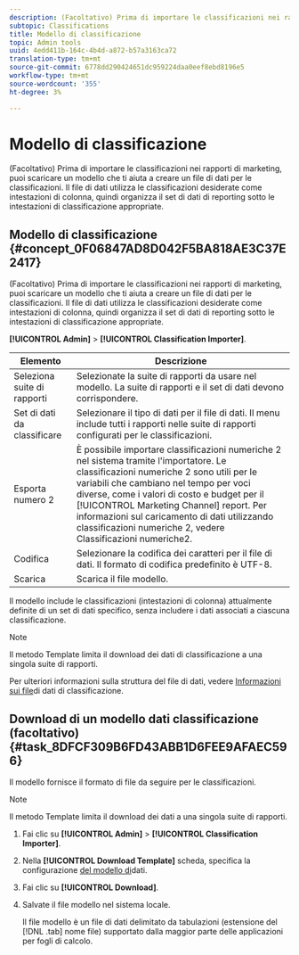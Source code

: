 ```yaml
---
description: (Facoltativo) Prima di importare le classificazioni nei rapporti di marketing, puoi scaricare un modello che ti aiuta a creare un file di dati per le classificazioni. Il file di dati utilizza le classificazioni desiderate come intestazioni di colonna, quindi organizza il set di dati di reporting sotto le intestazioni di classificazione appropriate.
subtopic: Classifications
title: Modello di classificazione
topic: Admin tools
uuid: 4edd411b-164c-4b4d-a872-b57a3163ca72
translation-type: tm+mt
source-git-commit: 6778dd290424651dc959224daa0eef8ebd8196e5
workflow-type: tm+mt
source-wordcount: '355'
ht-degree: 3%

---
```



# Modello di classificazione

(Facoltativo) Prima di importare le classificazioni nei rapporti di marketing, puoi scaricare un modello che ti aiuta a creare un file di dati per le classificazioni. Il file di dati utilizza le classificazioni desiderate come intestazioni di colonna, quindi organizza il set di dati di reporting sotto le intestazioni di classificazione appropriate.

## Modello di classificazione {#concept_0F06847AD8D042F5BA818AE3C37E2417}

(Facoltativo) Prima di importare le classificazioni nei rapporti di marketing, puoi scaricare un modello che ti aiuta a creare un file di dati per le classificazioni. Il file di dati utilizza le classificazioni desiderate come intestazioni di colonna, quindi organizza il set di dati di reporting sotto le intestazioni di classificazione appropriate.

**[!UICONTROL Admin]** > **[!UICONTROL Classification Importer]**.

| Elemento | Descrizione |
|---|---|
| Seleziona suite di rapporti | Selezionate la suite di rapporti da usare nel modello. La suite di rapporti e il set di dati devono corrispondere. |
| Set di dati da classificare | Selezionare il tipo di dati per il file di dati. Il menu include tutti i rapporti nelle suite di rapporti configurati per le classificazioni. |
| Esporta numero 2 | È possibile importare classificazioni numeriche 2 nel sistema tramite l&#39;importatore. Le classificazioni numeriche 2 sono utili per le variabili che cambiano nel tempo per voci diverse, come i valori di costo e budget per il [!UICONTROL Marketing Channel] report. Per informazioni sul caricamento di dati utilizzando classificazioni numeriche 2, vedere Classificazioni [](/help/components/classifications/c-numeric-2/c-numeric-2-classifications.md) numeriche2. |
| Codifica | Selezionare la codifica dei caratteri per il file di dati. Il formato di codifica predefinito è UTF-8. |
| Scarica | Scarica il file modello. |

Il modello include le classificazioni (intestazioni di colonna) attualmente definite di un set di dati specifico, senza includere i dati associati a ciascuna classificazione.

>[!NOTE]
>
>Il metodo Template limita il download dei dati di classificazione a una singola suite di rapporti.

Per ulteriori informazioni sulla struttura del file di dati, vedere [Informazioni sui file](/help/components/classifications/c-classifications-importer/c-saint-data-files.md)di dati di classificazione.

## Download di un modello dati classificazione (facoltativo) {#task_8DFCF309B6FD43ABB1D6FEE9AFAEC596}

Il modello fornisce il formato di file da seguire per le classificazioni.

>[!NOTE]
>
>Il metodo Template limita il download dei dati a una singola suite di rapporti.

1. Fai clic su **[!UICONTROL Admin]** > **[!UICONTROL Classification Importer]**.
1. Nella **[!UICONTROL Download Template]** scheda, specifica la configurazione [del modello di](/help/components/classifications/c-classifications-importer/c-download-saint-data.md)dati.
1. Fai clic su **[!UICONTROL Download]**.
1. Salvate il file modello nel sistema locale.

   Il file modello è un file di dati delimitato da tabulazioni (estensione del [!DNL .tab] nome file) supportato dalla maggior parte delle applicazioni per fogli di calcolo.

